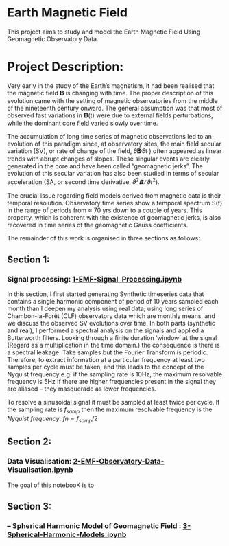 # Earth Magnetic Field

This project aims to study and model the Earth Magnetic Field Using Geomagnetic Observatory Data.

# Project Description:

Very early in the study of the Earth’s magnetism, it had been realised that the magnetic field 𝐁 is changing with time. The proper description of this evolution came with the setting of magnetic observatories from the middle of the nineteenth century onward. The general assumption was that most of observed fast variations in 𝐁(t) were due to external fields perturbations, while the dominant core field varied slowly over time.

The accumulation of long time series of magnetic observations led to an evolution of this paradigm since, at observatory sites, the main field secular variation (SV), or rate of change of the field, 𝜕𝐁∕𝜕t ) often appeared as linear trends with abrupt changes of slopes. These singular events are clearly generated in the core and have been called “geomagnetic jerks”.
The evolution of this secular variation has also been studied in terms of secular acceleration (SA, or second time derivative, ${𝜕^2𝐁∕𝜕t^2}$).

The crucial issue regarding field models derived from magnetic data is their temporal resolution. Observatory time series show a temporal spectrum S(f) in the range of periods from ≈ 70 yrs down to a couple of years. This property, which is coherent with the existence of geomagnetic jerks, is also recovered in time series of the geomagnetic Gauss coefficients. 

The remainder of this work is organised in three sections as follows: 

## Section 1: 
### Signal processing: [1-EMF-Signal_Processing.ipynb](https://github.com/thiziriamezza/Earth-Magnetic-Field/blob/main/1-EMF-Signal_Processing.ipynb)

In this section, I first started generating Synthetic timeseries data that contains a single harmonic component of period of 10 years sampled each month than I deepen my analysis using real data; using long series of Chambon-la-Forêt (CLF) observatory data which are monthly means, and we discuss the observed SV evolutions over time. 
In both parts (synthetic and real), I performed a spectral analysis on the signals and applied a Butterworth filters. 
Looking through a finite duration ‘window’ at the signal (Regard as a multiplication in the time domain.) the consequence is there is a spectral leakage.
Take samples but the Fourier Transform is periodic. Therefore, to extract information at a particular frequency at least two samples per cycle must be taken, and this leads to the concept of the Nyquist frequency e.g. if the sampling rate is 10Hz, the maximum resolvable frequency is 5Hz
If there are higher frequencies present in the signal they are aliased – they masquerade as lower frequencies. 

To resolve a sinusoidal signal it must be sampled at least twice per cycle. If the sampling rate is $f_{samp}$ then the maximum resolvable frequency is the $Nyquist$ $frequency$: $fn= f_{samp}/2$

## Section 2: 
### Data Visualisation: [2-EMF-Observatory-Data-Visualisation.ipynb](https://github.com/thiziriamezza/Earth-Magnetic-Field/blob/main/2-EMF-Observatory-Data-Visualisation.ipynb)

The goal of this notebooK is to 

## Section 3: 
### – Spherical Harmonic Model of Geomagnetic Field : [3-Spherical-Harmonic-Models.ipynb](https://github.com/thiziriamezza/Earth-Magnetic-Field/blob/main/3-Spherical-Harmonic-Models%20.ipynb)
